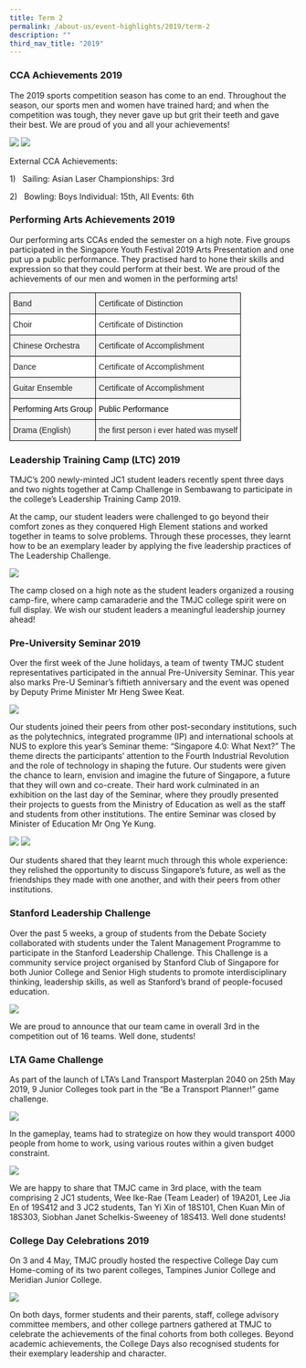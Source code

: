 ```yaml
---
title: Term 2
permalink: /about-us/event-highlights/2019/term-2
description: ""
third_nav_title: "2019"
---
```

### CCA Achievements 2019

The 2019 sports competition season has come to an end. Throughout the season, our sports men and women have trained hard; and when the competition was tough, they never gave up but grit their teeth and gave their best. We are proud of you and all your achievements!

![](/images/CCA%20collage.jpeg)
![](/images/CCA%20Achievements%202019%20Table.jpeg)

External CCA Achievements:  

1)   Sailing: Asian Laser Championships: 3rd  

2)   Bowling: Boys Individual: 15th, All Events: 6th

  
### Performing Arts Achievements 2019
  
Our performing arts CCAs ended the semester on a high note. Five groups participated in the Singapore Youth Festival 2019 Arts Presentation and one put up a public performance. They practised hard to hone their skills and expression so that they could perform at their best. We are proud of the achievements of our men and women in the performing arts!

<style type="text/css">
.tg  {border-collapse:collapse;border-spacing:0;}
.tg td{border-color:black;border-style:solid;border-width:1px;font-family:Arial, sans-serif;font-size:14px;
  overflow:hidden;padding:10px 5px;word-break:normal;}
.tg th{border-color:black;border-style:solid;border-width:1px;font-family:Arial, sans-serif;font-size:14px;
  font-weight:normal;overflow:hidden;padding:10px 5px;word-break:normal;}
.tg .tg-ob57{background-color:#F3F3F3;color:#222;text-align:left;vertical-align:top}
.tg .tg-tsok{background-color:#FFF;color:#222;text-align:left;vertical-align:top}
.tg .tg-x1qm{background-color:#FFF;color:#000000;text-align:left;vertical-align:top}
</style>
<table class="tg">
<thead>
  <tr>
    <th class="tg-ob57">Band</th>
    <th class="tg-ob57">Certificate of Distinction</th>
  </tr>
</thead>
<tbody>
  <tr>
    <td class="tg-tsok">Choir</td>
    <td class="tg-tsok">Certificate of Distinction</td>
  </tr>
  <tr>
    <td class="tg-ob57">Chinese Orchestra</td>
    <td class="tg-ob57">Certificate of Accomplishment</td>
  </tr>
  <tr>
    <td class="tg-tsok">Dance</td>
    <td class="tg-tsok">Certificate of Accomplishment</td>
  </tr>
  <tr>
    <td class="tg-ob57">Guitar Ensemble</td>
    <td class="tg-ob57">Certificate of Accomplishment</td>
  </tr>
  <tr>
    <td class="tg-x1qm">Performing Arts Group</td>
    <td class="tg-x1qm">Public Performance</td>
  </tr>
  <tr>
    <td class="tg-ob57">Drama (English)</td>
    <td class="tg-ob57"> the first person i ever hated was myself</td>
  </tr>
</tbody>
</table>

### Leadership Training Camp (LTC) 2019

TMJC’s 200 newly-minted JC1 student leaders recently spent three days and two nights together at Camp Challenge in Sembawang to participate in the college’s Leadership Training Camp 2019.  
  
At the camp, our student leaders were challenged to go beyond their comfort zones as they conquered High Element stations and worked together in teams to solve problems. Through these processes, they learnt how to be an exemplary leader by applying the five leadership practices of The Leadership Challenge.

![](/images/LTC%203.jpeg)

The camp closed on a high note as the student leaders organized a rousing camp-fire, where camp camaraderie and the TMJC college spirit were on full display. We wish our student leaders a meaningful leadership journey ahead!  
  
  
### Pre-University Seminar 2019  

Over the first week of the June holidays, a team of twenty TMJC student representatives participated in the annual Pre-University Seminar. This year also marks Pre-U Seminar’s fiftieth anniversary and the event was opened by Deputy Prime Minister Mr Heng Swee Keat.

![](/images/Pre-U%20Sem%20Opening.jpeg)

Our students joined their peers from other post-secondary institutions, such as the polytechnics, integrated programme (IP) and international schools at NUS to explore this year’s Seminar theme: “Singapore 4.0: What Next?” The theme directs the participants’ attention to the Fourth Industrial Revolution and the role of technology in shaping the future. Our students were given the chance to learn, envision and imagine the future of Singapore, a future that they will own and co-create. Their hard work culminated in an exhibition on the last day of the Seminar, where they proudly presented their projects to guests from the Ministry of Education as well as the staff and students from other institutions. The entire Seminar was closed by Minister of Education Mr Ong Ye Kung.

![](/images/Closing%20Ceremony%20Exhibition_%20TM%20Student%20Presentation%20of%20project.jpeg)
![](/images/closing%20ceremony.jpeg)

Our students shared that they learnt much through this whole experience: they relished the opportunity to discuss Singapore’s future, as well as the friendships they made with one another, and with their peers from other institutions. 

  
### Stanford Leadership Challenge

Over the past 5 weeks, a group of students from the Debate Society collaborated with students under the Talent Management Programme to participate in the Stanford Leadership Challenge. This Challenge is a community service project organised by Stanford Club of Singapore for both Junior College and Senior High students to promote interdisciplinary thinking, leadership skills, as well as Stanford’s brand of people-focused education.

![](/images/Stanford%20Leadership%20Challenge_2.jpeg)

We are proud to announce that our team came in overall 3rd in the competition out of 16 teams. Well done, students!  
  

  
### LTA Game Challenge
  
As part of the launch of LTA’s Land Transport Masterplan 2040 on 25th May 2019, 9 Junior Colleges took part in the “Be a Transport Planner!” game challenge.

![](/images/LTA%20Game%20Challenge_2.jpeg)

In the gameplay, teams had to strategize on how they would transport 4000 people from home to work, using various routes within a given budget constraint.

![](/images/LTA%20Photo.jpeg)

We are happy to share that TMJC came in 3rd place, with the team comprising 2 JC1 students, Wee Ike-Rae (Team Leader) of 19A201, Lee Jia En of 19S412 and 3 JC2 students, Tan Yi Xin of 18S101, Chen Kuan Min of 18S303, Siobhan Janet Schelkis-Sweeney of 18S413. Well done students!   

  
  
### College Day Celebrations 2019

On 3 and 4 May, TMJC proudly hosted the respective College Day cum Home-coming of its two parent colleges, Tampines Junior College and Meridian Junior College.

![](/images/tpjc.png)

On both days, former students and their parents, staff, college advisory committee members, and other college partners gathered at TMJC to celebrate the achievements of the final cohorts from both colleges. Beyond academic achievements, the College Days also recognised students for their exemplary leadership and character.